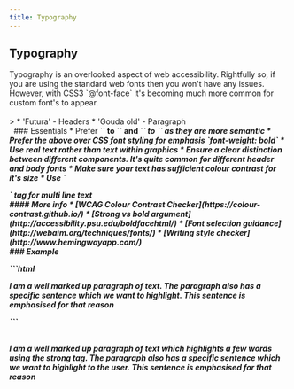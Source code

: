 ```yaml
---
title: Typography
---
```

## Typography
<div class="section-with-aside"><div>
Typography is an overlooked aspect of web accessibility. Rightfully so, if you are using the standard web fonts then you won't have any 
issues. However, with CSS3 `@font-face` it's becoming much more common for custom font's to appear. 
</div>&nbsp;
<aside>
> * 'Futura' - Headers
* 'Gouda old' - Paragraph
</aside>
</div>&nbsp;
### Essentials
* Prefer `<strong>` to `<b>` and `<em>` to `<i>` as they are more semantic
* Prefer the above over CSS font styling for emphasis `font-weight: bold`
* Use real text rather than text within graphics
* Ensure a clear distinction between different components. It's quite common for different header and body fonts
* Make sure your text has sufficient colour contrast for it's size
* Use `<p>` tag for multi line text

<br/>
#### More info
* [WCAG Colour Contrast Checker](https://colour-contrast.github.io/)
* [Strong vs bold argument](http://accessibility.psu.edu/boldfacehtml/)
* [Font selection guidance](http://webaim.org/techniques/fonts/)
* [Writing style checker](http://www.hemingwayapp.com/)

<br/>
### Example
<div class="section-with-aside"><div>
```html
<p>
  I am a well <strong>marked up</strong> paragraph of text. The 
  paragraph also has a specific sentence which we want to 
  highlight. <em>This sentence is emphasised for that reason</em>
</p>
```
</div>&nbsp;
<aside>
<p>I am a well <strong>marked up paragraph</strong> of text which 
  highlights a few words using the <strong>strong tag</strong>. 
  The paragraph also has a specific sentence which we want to 
  highlight to the user. <em>This sentence is emphasised for that 
  reason</em>
  </p>
</aside>
</div>&nbsp;


